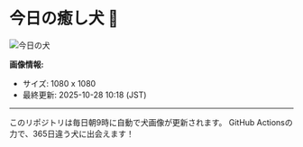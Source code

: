 # 今日の癒し犬 🐶
 
![今日の犬](https://teru-kuma.github.io/daily-character/daily.jpg?d=202510281018)

**画像情報:**
- サイズ: 1080 x 1080
- 最終更新: 2025-10-28 10:18 (JST)

---

このリポジトリは毎日朝9時に自動で犬画像が更新されます。
GitHub Actionsの力で、365日違う犬に出会えます！
